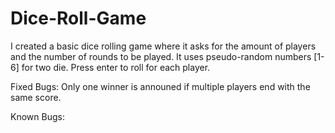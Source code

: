 # Dice-Roll-Game
I created a basic dice rolling game where it asks for the amount of players and the number of rounds to be played. It uses pseudo-random numbers [1-6] for two die.
Press enter to roll for each player.

Fixed Bugs: 
Only one winner is announed if multiple players end with the same score.

Known Bugs:
